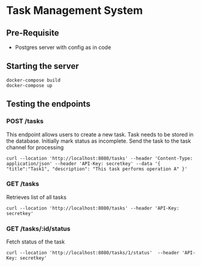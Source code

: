 # Task Management System

## Pre-Requisite

* Postgres server with config as in code

## Starting the server
```
docker-compose build
docker-compose up
```

## Testing the endpoints

### POST /tasks

This endpoint allows users to create a new task. Task needs to be stored in the database. Initially mark status as incomplete. Send the task to the task channel for processing

```
curl --location 'http://localhost:8080/tasks' --header 'Content-Type: application/json' --header 'API-Key: secretkey' --data '{ "title":"Task1", "description": "This task performs operation A" }'
```
### GET /tasks

Retrieves list of all tasks

```
curl --location 'http://localhost:8080/tasks' --header 'API-Key: secretkey'
```

### GET /tasks/:id/status

Fetch status of the task

```
curl --location 'http://localhost:8080/tasks/1/status'  --header 'API-Key: secretkey'
``` 
